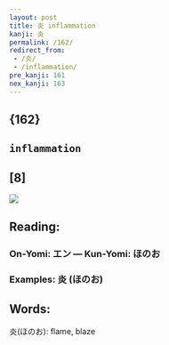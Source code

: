 ```yaml
---
layout: post
title: 炎 inflammation
kanji: 炎
permalink: /162/
redirect_from:
 - /炎/
 - /inflammation/
pre_kanji: 161
nex_kanji: 163
---
```


## {162}

## `inflammation`

## [8]

<div class="stroke"><img src="E7828E.png" /></div>

## Reading:

### On-Yomi: エン &mdash; Kun-Yomi: ほのお

### Examples: 炎 (ほのお)

## Words:

炎(ほのお): flame, blaze
